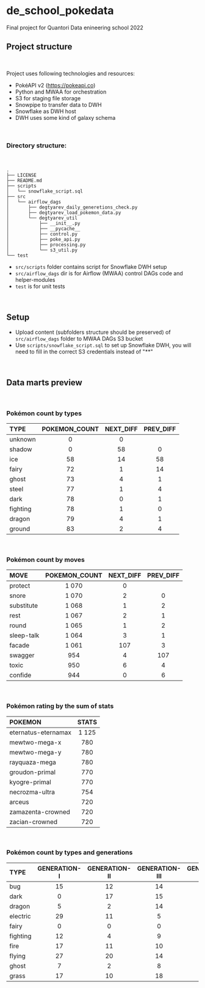 # de_school_pokedata

Final project for Quantori Data enineering school 2022
<br>

## Project structure

<br>

Project uses following technologies and resources:
- PokéAPI v2 (https://pokeapi.co)
- Python and MWAA for orchestration
- S3 for staging file storage
- Snowpipe to transfer data to DWH
- Snowflake as DWH host
- DWH uses some kind of galaxy schema

<br>

### Directory structure:

<br>

```
.
├── LICENSE
├── README.md
├── scripts
│   └── snowflake_script.sql
├── src
│   └── airflow_dags
│       ├── degtyarev_daily_generetions_check.py
│       ├── degtyarev_load_pokemon_data.py
│       └── degtyarev_util
│           ├── __init__.py
│           ├── __pycache__
│           ├── control.py
│           ├── poke_api.py
│           ├── processing.py
│           └── s3_util.py
└── test

```

- `src/scripts` folder contains script for Snowflake DWH setup
- `src/airflow_dags` dir is for Airflow (MWAA) control DAGs code and helper-modules
- `test` is for unit tests
<br>

## Setup
- Upload content (subfolders structure should be preserved) of `src/airflow_dags` folder to MWAA DAGs S3 bucket
- Use `scripts/snowflake_script.sql` to set up Snowflake DWH, you will need to fill in the correct S3 credentials instead of "**"

<br>

## Data marts preview

<br>

### Pokémon count by types

| TYPE | POKEMON_COUNT | NEXT_DIFF | PREV_DIFF |
| :--- | :---: | :---: | :---: |
|unknown|0|0||
|shadow|0|58|0|
|ice|58|14|58|
|fairy|72|1|14|
|ghost|73|4|1|
|steel|77|1|4|
|dark|78|0|1|
|fighting|78|1|0|
|dragon|79|4|1|
|ground|83|2|4|

<br>

### Pokémon count by moves

|MOVE|POKEMON_COUNT|NEXT_DIFF|PREV_DIFF|
| :--- | :---: | :---: | :---: |
|protect|1 070|0||
|snore|1 070|2|0|
|substitute|1 068|1|2|
|rest|1 067|2|1|
|round|1 065|1|2|
|sleep-talk|1 064|3|1|
|facade|1 061|107|3|
|swagger|954|4|107|
|toxic|950|6|4|
|confide|944|0|6|

<br>

### Pokémon rating by the sum of stats

|POKEMON|STATS|
|:---|:---:|
|eternatus-eternamax|1 125|
|mewtwo-mega-x|780|
|mewtwo-mega-y|780|
|rayquaza-mega|780|
|groudon-primal|770|
|kyogre-primal|770|
|necrozma-ultra|754|
|arceus|720|
|zamazenta-crowned|720|
|zacian-crowned|720|

<br>

### Pokémon count by types and generations

|TYPE|GENERATION-I|GENERATION-II|GENERATION-III|GENERATION-IV|GENERATION-V|GENERATION-VI|GENERATION-VII|GENERATION-VIII|
|:---|:---:|:---:|:---:|:---:|:---:|:---:|:---:|:---:|
|bug|15|12|14|11|18|3|14|9|
|dark|0|17|15|7|16|8|2|13|
|dragon|5|2|14|8|12|14|9|15|
|electric|29|11|5|12|17|3|9|13|
|fairy|0|0|0|0|0|44|17|11|
|fighting|12|4|9|10|17|4|11|11|
|fire|17|11|10|5|18|8|9|10|
|flying|27|20|14|15|22|10|24|7|
|ghost|7|2|8|14|10|15|13|9|
|grass|17|10|18|16|21|17|14|14|